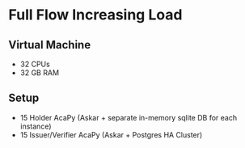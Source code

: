 # Full Flow Increasing Load

## Virtual Machine
- 32 CPUs
- 32 GB RAM

## Setup
- 15 Holder AcaPy (Askar + separate in-memory sqlite DB for each instance)
- 15 Issuer/Verifier AcaPy (Askar + Postgres HA Cluster)
